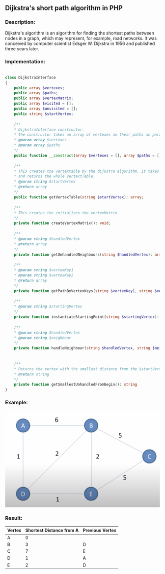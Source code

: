 ## Dijkstra's short path algorithm in PHP

### Description:

Dijkstra's algorithm is an algorithm for finding the shortest paths between nodes in a graph, which may represent, for
example, road networks. It was conceived by computer scientist Edsger W. Dijkstra in 1956 and published three years
later.

### Implementation:

```php

class DijkstraInterface
{
    public array $vertexes;
    public array $paths;
    public array $vertexMatrix;
    public array $visited = [];
    public array $unvisited = [];
    public string $startVertex;

    /**
    * DijkstraInterface constructor.
    * The constructor takes an array of vertexes an their paths as parameters. 
    * @param array $vertexes
    * @param array $paths
    */
    public function __construct(array $vertexes = [], array $paths = []);

    /**
    * This creates the vertextable by the dijkstra algorithm. It takes a startvertex as a parameter 
    * and returns the whole vertextTable.  
    * @param string $startVertex
    * @return array
    */
    public function getVertexTable(string $startVertex): array;
    
    /**
    * This creates the initializes the vertexMatrix.
    */
    private function createVertexMatrix(): void;
    
    /**
    * @param string $handledVertex
    * @return array
    */
    private function getUnhandledNeighbours(string $handledVertex): array

    /**
    * @param string $vertexKey1
    * @param string $vertexKey2
    * @return array
    */
    private function getPathByVertexKeys(string $vertexKey1, string $vertexKey2): array

    /**
    * @param string $startingVertex
    */
    private function instantiateStartingPoint(string $startingVertex): void

    /**
    * @param string $handledVertex
    * @param string $neighbour
    */
    private function handleNeighbour(string $handledVertex, string $neighbour): void

    
    /**
    * Returns the vertex with the smallest distance from the $startVertex.
    * @return string
    */
    private function getSmallestUnhandledFromBegin(): string
}
```

### Example:

![Dijkstra Image PHP](img/dijkstra.png)

### Result:

Vertex| Shortest Distance from A|Previous Vertex
------|------|------
A|0|
B|3|D
C|7|E
D|1|A
E|2|D
